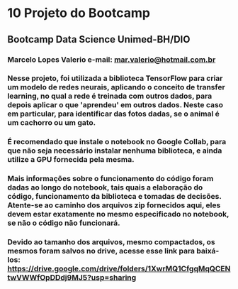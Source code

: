 # 10 Projeto do Bootcamp
## Bootcamp Data Science Unimed-BH/DIO
### Marcelo Lopes Valerio e-mail: mar.valerio@hotmail.com.br
### Nesse projeto, foi utilizada a biblioteca TensorFlow para criar um modelo de redes neurais, aplicando o conceito de transfer learning, no qual a rede é treinada com outros dados, para depois aplicar o que 'aprendeu' em outros dados. Neste caso em particular, para identificar das fotos dadas, se o animal é um cachorro ou um gato.
### É recomendado que instale o notebook no Google Collab, para que não seja necessário instalar nenhuma biblioteca, e ainda utilize a GPU fornecida pela mesma.
### Mais informações sobre o funcionamento do código foram dadas ao longo do notebook, tais quais a elaboração do código, funcionamento da biblioteca e tomadas de decisões. Atente-se ao caminho dos arquivos zip fornecidos aqui, eles devem estar exatamente no mesmo especificado no notebook, se não o código não funcionará.
### Devido ao tamanho dos arquivos, mesmo compactados, os mesmos foram salvos no drive, acesse esse link para baixá-los: https://drive.google.com/drive/folders/1XwrMQ1CfgqMqQCENtwVWWfOpDDdj9MJ5?usp=sharing
